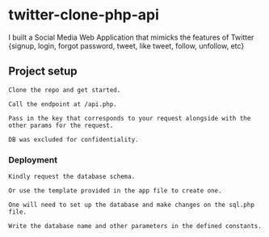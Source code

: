 # twitter-clone-php-api
I built a Social Media Web Application that mimicks the features of Twitter {signup, login, forgot password, tweet, like tweet, follow, unfollow, etc}

## Project setup
```
Clone the repo and get started. 

Call the endpoint at /api.php. 

Pass in the key that corresponds to your request alongside with the other params for the request. 

DB was excluded for confidentiality.
```

### Deployment
```
Kindly request the database schema. 

Or use the template provided in the app file to create one.

One will need to set up the database and make changes on the sql.php file.

Write the database name and other parameters in the defined constants.
